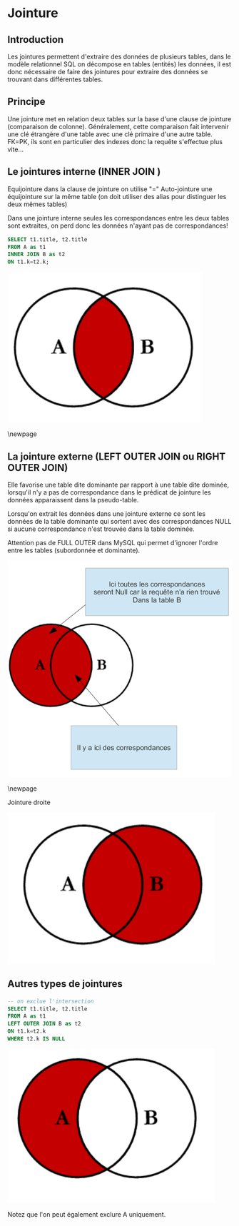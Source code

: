 # Jointure

## Introduction

Les jointures permettent d'extraire des données de plusieurs tables, dans le modèle relationnel SQL on décompose en tables (entités) les données, il est donc nécessaire de faire des jointures pour extraire des données se trouvant dans différentes tables.

## Principe

Une jointure met en relation deux tables sur la base d'une clause de jointure (comparaison de colonne). Généralement, cette comparaison fait intervenir une clé étrangère d'une table avec une clé primaire d'une autre table. FK=PK, ils sont en particulier des indexes donc la requête s'effectue plus vite...

## Le jointures interne (INNER JOIN )

Equijointure  dans la clause de jointure on utilise "="
Auto-jointure une équijointure sur la même table (on doit utiliser des alias pour distinguer les deux mêmes tables)

Dans une jointure interne seules les correspondances entre les deux tables sont extraites, on perd donc les données n'ayant pas de correspondances!

```sql
SELECT t1.title, t2.title
FROM A as t1
INNER JOIN B as t2
ON t1.k=t2.k;
```

![jointure interne](images/jointure_interne.png)

\newpage

## La jointure externe (LEFT OUTER JOIN  ou RIGHT OUTER JOIN)

Elle favorise une table dite dominante par rapport à une table dite dominée, lorsqu'il n'y a pas de correspondance dans le prédicat de jointure les données apparaissent dans la pseudo-table.

Lorsqu'on extrait les données dans une jointure externe ce sont les données de la table dominante qui sortent avec des correspondances NULL si aucune correspondance n'est trouvée dans la table dominée.

Attention pas de FULL OUTER dans MySQL qui permet d'ignorer l'ordre entre les tables (subordonnée et dominante).


![jointure left](images/jointure_left.png)

\newpage

Jointure droite

![jointure right](images/jointure_right.png)

## Autres types de jointures

```sql
-- on exclue l'intersection
SELECT t1.title, t2.title
FROM A as t1
LEFT OUTER JOIN B as t2
ON t1.k=t2.k
WHERE t2.k IS NULL
```

![jointure exclude right](images/jointure_exclude_r.png)

Notez que l'on peut également exclure A uniquement.
